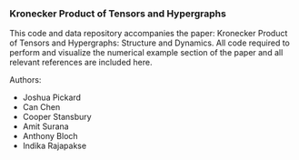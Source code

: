 ### Kronecker Product of Tensors and Hypergraphs

This code and data repository accompanies the paper: Kronecker Product of Tensors and Hypergraphs: Structure and Dynamics. All code required to perform and visualize the numerical example section of the paper and all relevant references are included here. 

Authors:
* Joshua Pickard
* Can Chen
* Cooper Stansbury
* Amit Surana
* Anthony Bloch
* Indika Rajapakse


